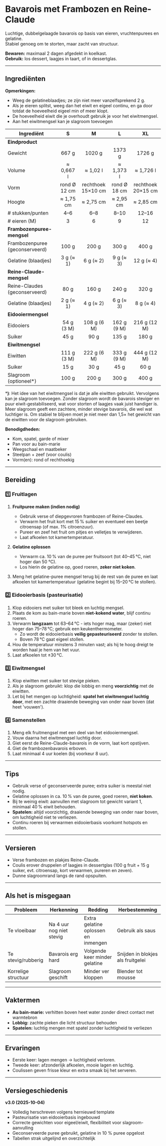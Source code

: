 # Bavarois met Frambozen en Reine-Claude

Luchtige, dubbelgelaagde bavarois op basis van eieren, vruchtenpurees en gelatine.  
Stabiel genoeg om te storten, maar zacht van structuur.  

**Bewaren:** maximaal 2 dagen afgedekt in koelkast.  
**Gebruik:** los dessert, laagjes in taart, of in dessertglas.  

---

## Ingrediënten

**Opmerkingen:**
- Weeg de gelatineblaadjes; ze zijn niet meer vanzelfsprekend 2 g.  
- Als je eieren splitst, weeg dan het eiwit en eigeel continu, en ga door totdat de hoeveelheid eigeel min of meer klopt.  
- De hoeveelheid eiwit die je overhoudt gebruik je voor het eiwitmengsel.
- Aan het eiwitmengsel kan je slagroom toevoegen

| Ingrediënt                     | S               | M                  | L               | XL                 |
|--------------------------------|:---------------:|:------------------:|:---------------:|:------------------:|
| **Eindproduct**                |                 |                    |                 |                    |
| Gewicht                        | 667 g           | 1020 g             | 1373 g          | 1726 g             |
| Volume                         | ≈ 0,667 l       | ≈ 1,02 l           | ≈ 1,373 l       | ≈ 1,726 l          |
| Vorm                           | rond Ø 12 cm    | rechthoek 15×10 cm | rond Ø 18 cm    | rechthoek 20×15 cm |
| Hoogte                         | ≈ 1,75 cm       | ≈ 2,75 cm          | ≈ 2,95 cm       | ≈ 2,85 cm          |
| # stukken/punten               | 4–6             | 6–8                | 8–10            | 12–16              |
| # eieren (M)                   | 3               | 6                  | 9               | 12                 |
| **Frambozenpuree-mengsel**     |                 |                    |                 |                    |
| Frambozenpuree (geconserveerd) | 100 g           | 200 g              | 300 g           | 400 g              |
| Gelatine (blaadjes)            | 3 g (≈ 1)       | 6 g (≈ 2)          | 9 g (≈ 3)       | 12 g (≈ 4)         |
| **Reine-Claude-mengsel**       |                 |                    |                 |                    |
| Reine-Claudes (geconserveerd)  | 80 g            | 160 g              | 240 g           | 320 g              |
| Gelatine (blaadjes)            | 2 g (≈ 1)       | 4 g (≈ 2)          | 6 g (≈ 3)       | 8 g (≈ 4)          |
| **Eidooiermengsel**            |                 |                    |                 |                    |
| Eidooiers                      | 54 g (3 M)      | 108 g (6 M)        | 162 g (9 M)     | 216 g (12 M)       |
| Suiker                         | 45 g            | 90 g               | 135 g           | 180 g              |
| **Eiwitmengsel**               |                 |                    |                 |                    |
| Eiwitten                       | 111 g (3 M)     | 222 g (6 M)        | 333 g (9 M)     | 444 g (12 M)       |
| Suiker                         | 15 g            | 30 g               | 45 g            | 60 g               |
| Slagroom (optioneel*)          | 100 g           | 200 g              | 300 g           | 400 g              |

***)**: Het idee van het eiwitmengsel is dat je alle eiwitten gebruikt. Vervolgens kan je slagroom toevoegen. Zonder slagroom wordt de bavarois steviger en puur eiwit-gestabiliseerd, wat voor storten of laagjes vaak juist handiger is. Meer slagroom geeft een zachtere, minder stevige bavarois, die wel wat luchtiger is. Om stabiel te blijven moet je niet meer dan 1,5× het gewicht van de eiwitten voor de slagroom gebruiken.

**Benodigdheden:**  
- Kom, spatel, garde of mixer  
- Pan voor au bain-marie  
- Weegschaal en maatbeker  
- Steelpan + zeef (voor coulis)  
- Vorm(en): rond of rechthoekig  

---

## Bereiding

### 1️⃣ Fruitlagen
1. **Fruitpuree maken (indien nodig)**  
   - Gebruik verse of diepgevroren frambozen of Reine-Claudes.  
   - Verwarm het fruit kort met 15 % suiker en eventueel een beetje citroensap (of max. 1% citroenzuur).  
   - Pureer en zeef het fruit om pitjes en velletjes te verwijderen.  
   - Laat afkoelen tot kamertemperatuur.  

2. **Gelatine oplossen**  
   - Verwarm ca. 10 % van de puree per fruitsoort (tot 40–45 °C, niet hoger dan 50 °C).  
   - Los hierin de gelatine op, goed roeren, **zeker niet koken**.  

3. Meng het gelatine-puree mengsel terug bij de rest van de puree en laat afkoelen tot kamertemperatuur (gelatine begint bij 15–20 °C te stollen).

### 2️⃣ Eidooierbasis (pasteurisatie)
1. Klop eidooiers met suiker tot bleek en luchtig mengsel.  
2. Plaats de kom au bain-marie boven **niet-kokend water**, blijf continu roeren.  
3. Verwarm **langzaam** tot 63–64 °C - iets hoger mag, maar (zeker) niet hoger dan 75–78 °C; gebruik een keukenthermometer.  
   - Zo wordt de eidooierbasis **veilig gepasteuriseerd** zonder te stollen.  
   - Boven 78 °C gaat eigeel stollen.
4. Hou de temperatuur minstens 3 minuten vast; als hij te hoog dreigt te worden haal je hem van het vuur.  
5. Laat afkoelen tot ±30 °C.

### 3️⃣ Eiwitmengsel
1. Klop eiwitten met suiker tot stevige pieken.  
2. Als je slagroom gebruikt: klop die lobbig en meng **voorzichtig** met de eiwitten.  
3. Let bij het mengen op luchtigheid: **spatel het eiwitmengsel luchtig door**, met een zachte draaiende beweging van onder naar boven (dat heet 'vouwen').

### 4️⃣ Samenstellen
1. Meng elk fruitmengsel met een deel van het eidooiermengsel.  
2. Vouw daarna het eiwitmengsel luchtig door.  
3. Giet eerst de Reine-Claude-bavarois in de vorm, laat kort opstijven.  
4. Giet de frambozenbavarois erboven.  
5. Laat minimaal 4 uur koelen (bij voorkeur 8 uur).

---

## Tips
- Gebruik verse of geconserveerde puree; extra suiker is meestal niet nodig.  
- Gelatine oplossen in ca. 10 % van de puree, goed roeren, **niet koken**.  
- Bij te weinig eiwit: aanvullen met slagroom tot gewicht variant 1, minimaal 40 % eiwit behouden.  
- **Spatelen:** altijd voorzichtig, draaiende beweging van onder naar boven, om luchtigheid niet te verliezen.  
- Continu roeren bij verwarmen eidooierbasis voorkomt hotspots en stollen.  

---

## Versieren
- Verse frambozen en plakjes Reine-Claude.  
- Coulis erover druppelen of laagjes in dessertglas (100 g fruit + 15 g suiker, evt. citroensap, kort verwarmen, pureren en zeven).  
- Dunne slagroomrand langs de rand opspuiten.

---

## Als het is misgegaan

| Probleem             | Herkenning                     | Redding                                 | Herbestemming                       |
|---------------------|--------------------------------|----------------------------------------|------------------------------------|
| Te vloeibaar         | Na 4 uur nog niet stevig       | Extra gelatine oplossen en inmengen     | Gebruik als saus                   |
| Te stevig/rubberig   | Bavarois erg hard             | Volgende keer minder gelatine           | Snijden in blokjes als fruitgelei |
| Korrelige structuur  | Slagroom geschift             | Minder ver kloppen                       | Blender tot mousse                 |

---

## Vaktermen
- **Au bain-marie:** verhitten boven heet water zonder direct contact met warmtebron  
- **Lobbig:** zachte pieken die licht structuur behouden  
- **Spatelen:** luchtig mengen met spatel zonder luchtigheid te verliezen

---

## Ervaringen
- Eerste keer: lagen mengen → luchtigheid verloren.  
- Tweede keer: afzonderlijk afkoelen, mooie lagen en luchtig.  
- Coulissen geven frisse kleur en extra smaak bij het serveren.  

---

## Versiegeschiedenis
**v3.0 (2025-10-04)**  
- Volledig herschreven volgens hernieuwd template  
- Pasteurisatie van eidooierbasis ingebouwd  
- Correcte gewichten voor eigeel/eiwit, flexibiliteit voor slagroom-aanvulling  
- Geconserveerde puree gebruikt, gelatine in 10 % puree opgelost  
- Tabellen strak uitgelijnd en overzichtelijk  
